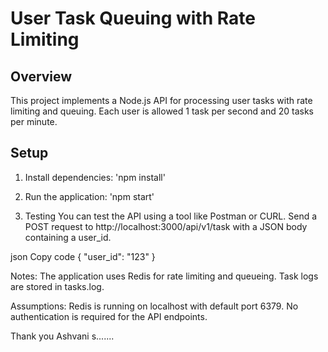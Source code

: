 # User Task Queuing with Rate Limiting

## Overview
This project implements a Node.js API for processing user tasks with rate limiting and queuing. Each user is allowed 1 task per second and 20 tasks per minute.

## Setup
1. Install dependencies:
'npm install'

2. Run the application:
'npm start'

3. Testing
You can test the API using a tool like Postman or CURL. Send a POST request to http://localhost:3000/api/v1/task with a JSON body containing a user_id.

json
Copy code
{
  "user_id": "123"
}

Notes:
The application uses Redis for rate limiting and queueing.
Task logs are stored in tasks.log.

Assumptions:
Redis is running on localhost with default port 6379.
No authentication is required for the API endpoints.


Thank you Ashvani s.......
